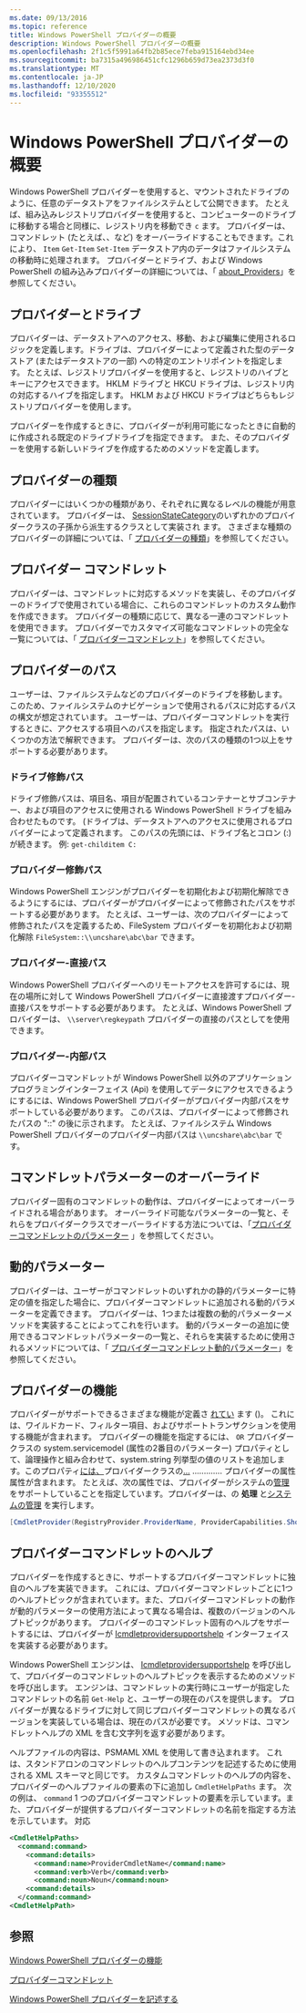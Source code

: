 ```yaml
---
ms.date: 09/13/2016
ms.topic: reference
title: Windows PowerShell プロバイダーの概要
description: Windows PowerShell プロバイダーの概要
ms.openlocfilehash: 2f1c5f5991a64fb2b85ece7feba915164ebd34ee
ms.sourcegitcommit: ba7315a496986451cfc1296b659d73ea2373d3f0
ms.translationtype: MT
ms.contentlocale: ja-JP
ms.lasthandoff: 12/10/2020
ms.locfileid: "93355512"
---
```

# <a name="windows-powershell-provider-overview"></a>Windows PowerShell プロバイダーの概要

Windows PowerShell プロバイダーを使用すると、マウントされたドライブのように、任意のデータストアをファイルシステムとして公開できます。 たとえば、組み込みレジストリプロバイダーを使用すると、コンピューターのドライブに移動する場合と同様に、レジストリ内を移動でき `c` ます。 プロバイダーは、コマンドレット (たとえば、、など) をオーバーライドすることもできます。これにより、 `Item` `Get-Item` `Set-Item` データストア内のデータはファイルシステムの移動時に処理されます。 プロバイダーとドライブ、および Windows PowerShell の組み込みプロバイダーの詳細については、「 [about_Providers](/powershell/module/microsoft.powershell.core/about/about_providers)」を参照してください。

## <a name="providers-and-drives"></a>プロバイダーとドライブ

プロバイダーは、データストアへのアクセス、移動、および編集に使用されるロジックを定義します。ドライブは、プロバイダーによって定義された型のデータストア (またはデータストアの一部) への特定のエントリポイントを指定します。 たとえば、レジストリプロバイダーを使用すると、レジストリのハイブとキーにアクセスできます。 HKLM ドライブと HKCU ドライブは、レジストリ内の対応するハイブを指定します。 HKLM および HKCU ドライブはどちらもレジストリプロバイダーを使用します。

プロバイダーを作成するときに、プロバイダーが利用可能になったときに自動的に作成される既定のドライブドライブを指定できます。 また、そのプロバイダーを使用する新しいドライブを作成するためのメソッドを定義します。

## <a name="type-of-providers"></a>プロバイダーの種類

プロバイダーにはいくつかの種類があり、それぞれに異なるレベルの機能が用意されています。 プロバイダーは、 [SessionStateCategory](/dotnet/api/system.management.automation.sessionstatecategory)のいずれかのプロバイダークラスの子孫から派生するクラスとして実装され 
 ます。 さまざまな種類のプロバイダーの詳細については、「 [プロバイダーの種類](./provider-types.md)」を参照してください。

## <a name="provider-cmdlets"></a>プロバイダー コマンドレット

プロバイダーは、コマンドレットに対応するメソッドを実装し、そのプロバイダーのドライブで使用されている場合に、これらのコマンドレットのカスタム動作を作成できます。 プロバイダーの種類に応じて、異なる一連のコマンドレットを使用できます。 プロバイダーでカスタマイズ可能なコマンドレットの完全な一覧については、「 [プロバイダーコマンドレット](./provider-cmdlets.md)」を参照してください。

## <a name="provider-paths"></a>プロバイダーのパス

ユーザーは、ファイルシステムなどのプロバイダーのドライブを移動します。 このため、ファイルシステムのナビゲーションで使用されるパスに対応するパスの構文が想定されています。 ユーザーは、プロバイダーコマンドレットを実行するときに、アクセスする項目へのパスを指定します。 指定されたパスは、いくつかの方法で解釈できます。 プロバイダーは、次のパスの種類の1つ以上をサポートする必要があります。

### <a name="drive-qualified-paths"></a>ドライブ修飾パス

ドライブ修飾パスは、項目名、項目が配置されているコンテナーとサブコンテナー、および項目のアクセスに使用される Windows PowerShell ドライブを組み合わせたものです。 (ドライブは、データストアへのアクセスに使用されるプロバイダーによって定義されます。 このパスの先頭には、ドライブ名とコロン (:) が続きます。 例: `get-childitem C:`

### <a name="provider-qualified-paths"></a>プロバイダー修飾パス

Windows PowerShell エンジンがプロバイダーを初期化および初期化解除できるようにするには、プロバイダーがプロバイダーによって修飾されたパスをサポートする必要があります。 たとえば、ユーザーは、次のプロバイダーによって修飾されたパスを定義するため、FileSystem プロバイダーを初期化および初期化解除 `FileSystem::\\uncshare\abc\bar` できます。

### <a name="provider-direct-paths"></a>プロバイダー-直接パス

Windows PowerShell プロバイダーへのリモートアクセスを許可するには、現在の場所に対して Windows PowerShell プロバイダーに直接渡すプロバイダー-直接パスをサポートする必要があります。 たとえば、Windows PowerShell プロバイダーは、 `\\server\regkeypath` プロバイダーの直接のパスとしてを使用できます。

### <a name="provider-internal-paths"></a>プロバイダー-内部パス

プロバイダーコマンドレットが Windows PowerShell 以外のアプリケーションプログラミングインターフェイス (Api) を使用してデータにアクセスできるようにするには、Windows PowerShell プロバイダーがプロバイダー内部パスをサポートしている必要があります。 このパスは、プロバイダーによって修飾されたパスの "::" の後に示されます。 たとえば、ファイルシステム Windows PowerShell プロバイダーのプロバイダー内部パスは `\\uncshare\abc\bar` です。

## <a name="overriding-cmdlet-parameters"></a>コマンドレットパラメーターのオーバーライド

プロバイダー固有のコマンドレットの動作は、プロバイダーによってオーバーライドされる場合があります。 オーバーライド可能なパラメーターの一覧と、それらをプロバイダークラスでオーバーライドする方法については、「[プロバイダーコマンドレットのパラメーター](./provider-cmdlet-parameters.md) 」を参照してください。

## <a name="dynamic-parameters"></a>動的パラメーター

プロバイダーは、ユーザーがコマンドレットのいずれかの静的パラメーターに特定の値を指定した場合に、プロバイダーコマンドレットに追加される動的パラメーターを定義できます。 プロバイダーは、1つまたは複数の動的パラメーターメソッドを実装することによってこれを行います。 動的パラメーターの追加に使用できるコマンドレットパラメーターの一覧と、それらを実装するために使用されるメソッドについては、「 [プロバイダーコマンドレット動的パラメーター](./provider-cmdlet-dynamic-parameters.md)」を参照してください。

## <a name="provider-capabilities"></a>プロバイダーの機能

プロバイダーがサポートできるさまざまな機能が定義さ [れてい](/dotnet/api/System.Management.Automation.Provider.ProviderCapabilities) ます ()。 これには、ワイルドカード、フィルター項目、およびサポートトランザクションを使用する機能が含まれます。 プロバイダーの機能を指定するには、 [](/dotnet/api/System.Management.Automation.Provider.ProviderCapabilities) `OR` プロバイダークラスの system.servicemodel (属性の2番目のパラメーター) プロパティとして、論理操作と組み合わせて、system.string 列挙型の値のリストを追加します。このプロパティ[には、](/dotnet/api/System.Management.Automation.Provider.CmdletProviderAttribute.ProviderCapabilities)プロバイダークラスの[...](/dotnet/api/System.Management.Automation.Provider.CmdletProviderAttribute) ............. プロバイダーの属性属性が含まれます。 たとえば、次の属性では、プロバイダーがシステムの[管理](/dotnet/api/System.Management.Automation.Provider.ProviderCapabilities)をサポートしていることを指定しています。プロバイダーは、の 
 **処理** と[システムの管理](/dotnet/api/System.Management.Automation.Provider.ProviderCapabilities) 
 を実行します。

```csharp
[CmdletProvider(RegistryProvider.ProviderName, ProviderCapabilities.ShouldProcess | ProviderCapabilities.Transactions)]

```

## <a name="provider-cmdlet-help"></a>プロバイダーコマンドレットのヘルプ

プロバイダーを作成するときに、サポートするプロバイダーコマンドレットに独自のヘルプを実装できます。
これには、プロバイダーコマンドレットごとに1つのヘルプトピックが含まれています。また、プロバイダーコマンドレットの動作が動的パラメーターの使用方法によって異なる場合は、複数のバージョンのヘルプトピックがあります。 プロバイダーのコマンドレット固有のヘルプをサポートするには、プロバイダーが [Icmdletprovidersupportshelp](/dotnet/api/System.Management.Automation.Provider.ICmdletProviderSupportsHelp) インターフェイスを実装する必要があります。

Windows PowerShell エンジンは、 [Icmdletprovidersupportshelp](/dotnet/api/System.Management.Automation.Provider.ICmdletProviderSupportsHelp.GetHelpMaml) を呼び出して、プロバイダーのコマンドレットのヘルプトピックを表示するためのメソッドを呼び出します。 エンジンは、コマンドレットの実行時にユーザーが指定したコマンドレットの名前 `Get-Help` と、ユーザーの現在のパスを提供します。
プロバイダーが異なるドライブに対して同じプロバイダーコマンドレットの異なるバージョンを実装している場合は、現在のパスが必要です。 メソッドは、コマンドレットヘルプの XML を含む文字列を返す必要があります。

ヘルプファイルの内容は、PSMAML XML を使用して書き込まれます。 これは、スタンドアロンのコマンドレットのヘルプコンテンツを記述するために使用される XML スキーマと同じです。 カスタムコマンドレットのヘルプの内容を、プロバイダーのヘルプファイルの要素の下に追加し `CmdletHelpPaths` ます。 次の例は、 `command` 1 つのプロバイダーコマンドレットの要素を示しています。また、プロバイダーが提供するプロバイダーコマンドレットの名前を指定する方法を示しています。 対応

```xml
<CmdletHelpPaths>
  <command:command>
    <command:details>
      <command:name>ProviderCmdletName</command:name>
      <command:verb>Verb</command:verb>
      <command:noun>Noun</command:noun>
    <command:details>
  </command:command>
<CmdletHelpPath>
```

## <a name="see-also"></a>参照

[Windows PowerShell プロバイダーの機能](./provider-types.md)

[プロバイダーコマンドレット](./provider-cmdlets.md)

[Windows PowerShell プロバイダーを記述する](./writing-a-windows-powershell-provider.md)
